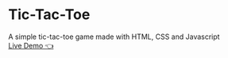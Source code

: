 # Tic-Tac-Toe
A simple tic-tac-toe game made with HTML, CSS and Javascript
</br>
<a href='https://abdlrhman1997.github.io/Tic-Tac-Toe/' target="_blank">Live Demo 👈</a>
